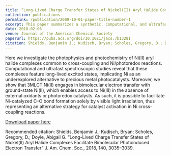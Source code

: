 ```yaml
---
title: “Long-Lived Charge Transfer States of Nickel(II) Aryl Halide Complexes Facilitate Bimolecular Photoinduced Electron Transfer”
collection: publications
permalink: /publication/2009-10-01-paper-title-number-1
excerpt: This paper summarizes a synthetic, computational, and ultrafast spectroscopyic study of Ni(II) complexes common to cross-coupling and Ni/photoredox reactions. Computational and ultrafast spectroscopic studies reveal that these complexes feature long-lived excited states, implicating Ni as an underexplored alternative to precious metal photocatalysts.
date: 2018-02-05
venue: Journal of the American Chemical Society
paperurl: https://pubs.acs.org/doi/10.1021/jacs.7b13281
citation: Shields, Benjamin J.; Kudisch, Bryan; Scholes, Gregory, D.; Doyle, Abigail G. “Long-Lived Charge Transfer States of Nickel(II) Aryl Halide Complexes Facilitate Bimolecular Photoinduced Electron Transfer” J. Am. Chem. Soc., 2018, 140, 3035–3039.
---
```

Here we investigate the photophysics and photochemistry of Ni(II) aryl halide complexes common to cross-coupling and Ni/photoredox reactions. Computational and ultrafast spectroscopic studies reveal that these complexes feature long-lived excited states, implicating Ni as an underexplored alternative to precious metal photocatalysts. Moreover, we show that 3MLCT Ni(II) engages in bimolecular electron transfer with ground-state Ni(II), which enables access to Ni(III) in the absence of external oxidants or photoredox catalysts. As such, it is possible to facilitate Ni-catalyzed C–O bond formation solely by visible light irradiation, thus representing an alternative strategy for catalyst activation in Ni cross-coupling reactions.

[Download paper here](http://academicpages.github.io/files/paper1.pdf)

Recommended citation: Shields, Benjamin J.; Kudisch, Bryan; Scholes, Gregory, D.; Doyle, Abigail G. “Long-Lived Charge Transfer States of Nickel(II) Aryl Halide Complexes Facilitate Bimolecular Photoinduced Electron Transfer” J. Am. Chem. Soc., 2018, 140, 3035–3039.
